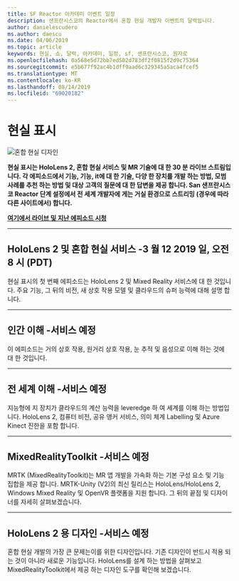 ```yaml
---
title: SF Reactor 아카데미 이벤트 일정
description: 샌프란시스코의 Reactor에서 혼합 현실 개발자 이벤트의 달력입니다.
author: danielescudero
ms.author: daescu
ms.date: 04/06/2019
ms.topic: article
keywords: 현실, 쇼, 달력, 아카데미, 일정, sf, 샌프란시스코, 원자로
ms.openlocfilehash: 0a568e5d72bb7ed502d783df2f0815f2d9c75364
ms.sourcegitcommit: e5b677f92ac4b1dff9aad6c329345a5aca4fcef5
ms.translationtype: MT
ms.contentlocale: ko-KR
ms.lasthandoff: 08/14/2019
ms.locfileid: "69020182"
---
```

# <a name="the-realities-show"></a>현실 표시
![혼합 현실 디자인](images/therealitiesshow.jpg)

**현실 표시는 HoloLens 2, 혼합 현실 서비스 및 MR 기술에 대 한 30 분 라이브 스트림입니다. 각 에피소드에서 기능, 기능, it에 대 한 기술, 다양 한 장치를 개발 하는 방법, 모범 사례를 추천 하는 방법 및 대상 고객의 질문에 대 한 답변을 제공 합니다. San 샌프란시스코 Reactor 단계 설정에서 전 세계 개발자에 게는 거실 환경으로 스트리밍 (경우에 따라 다른 사이트에서) 합니다.**

**[여기에서 라이브 및 지난 에피소드 시청](http://aka.ms/trs)**
___

## <a name="hololens-2-and-mixed-reality-services---march-12-2019-8-am-pdt"></a>**HoloLens 2 및 혼합 현실 서비스** -3 월 12 2019 일, 오전 8 시 (PDT)
현실 표시의 첫 번째 에피소드는 HoloLens 2 및 Mixed Reality 서비스에 대 한 것입니다. 주요 기능, 그 뒤의 비전, 새 상호 작용 모델 및 클라우드의 슈퍼 능력에 대해 설명 합니다.

___

## <a name="human-understanding---coming-soon"></a>**인간 이해** -서비스 예정
이 에피소드는 거의 상호 작용, 원거리 상호 작용, 눈 추적 및 음성으로 이해 하는 것에 대 한 것입니다.

___
## <a name="world-understanding---coming-soon"></a>**전 세계 이해** -서비스 예정
지능형에 지 장치가 클라우드의 계산 능력을 leveredge 하 여 세계를 이해 하는 방법입니다. HoloLens 2, 컴퓨터 비전, 공유 앵커 서비스, 의미 체계 Labelling 및 Azure Kinect 진한을 포함 합니다.

___
## <a name="mixedrealitytoolkit---coming-soon"></a>**MixedRealityToolkit** -서비스 예정
MRTK (MixedRealityToolkit)는 MR 앱 개발을 가속화 하는 기본 구성 요소 및 기능 집합을 제공 합니다. MRTK-Unity (V2)의 최신 릴리스는 HoloLens/HoloLens 2, Windows Mixed Reality 및 OpenVR 플랫폼을 지원 합니다. 그 뒤의 끝점 및 디자이너를 자세히 살펴보겠습니다.

___
## <a name="designing-for-hololens-2---coming-soon"></a>**HoloLens 2 용 디자인** -서비스 예정
혼합 현실 개발의 가장 큰 문제는이를 위한 디자인입니다. 기존 디자인이 반드시 적용 되는 것이 아니라 새로운 기능입니다. HoloLens를 설계 하는 방법을 살펴보고 MixedRealityToolkit에서 제공 하는 디자인 도구를 확인해 보겠습니다.


